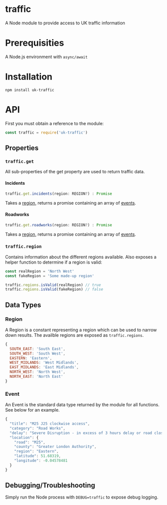 # traffic
A Node module to provide access to UK traffic information

# Prerequisities
A Node.js environment with `async/await`

# Installation
`npm install uk-traffic`

# API
First you must obtain a reference to the module:
```javascript
const traffic = require('uk-traffic')
```

## Properties
### `traffic.get`
All sub-properties of the get property are used to return traffic data.

#### Incidents
```javascript
traffic.get.incidents(region: REGION?) : Promise
```
Takes a [region](#region), returns a promise containing an array of [events](#event).

#### Roadworks
```javascript
traffic.get.roadworks(region: REGION?) : Promise
```
Takes a [region](#region), returns a promise containing an array of [events](#event).

### `traffic.region`
Contains information about the different regions available. Also
exposes a helper function to determine if a region is valid:
```javascript
const realRegion = 'North West'
const fakeRegion = 'Some made-up region'

traffic.regions.isValid(realRegion) // true
traffic.regions.isValid(fakeRegion) // false
```

## Data Types
### Region
A Region is a constant representing a region which can be used to
narrow down results. The availble regions are exposed as
`traffic.regions`.
```javascript
{
  SOUTH_EAST: 'South East',
  SOUTH_WEST: 'South West',
  EASTERN: 'Eastern',
  WEST_MIDLANDS: 'West Midlands',
  EAST_MIDLANDS: 'East Midlands',
  NORTH_WEST: 'North West',
  NORTH_EAST: 'North East'
}
```

### Event
An Event is the standard data type returned by the module for all
functions. See below for an example.
```javascript
{
  "title": "M25 J25 clockwise access",
  "category": "Road Works",
  "delay": "Severe Disruption - in excess of 3 hours delay or road closure",
  "location": {
    "road": "M25",
    "county": "Greater London Authority",
    "region": "Eastern",
    "latitude": 51.68319,
    "longitude": -0.04578481
  }
}
```

## Debugging/Troubleshooting
Simply run the Node process with `DEBUG=traffic` to expose debug logging.
